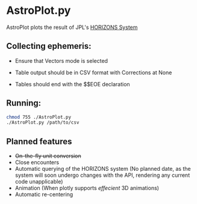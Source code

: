 # AstroPlot.py
AstroPlot plots the result of JPL's [HORIZONS System](https://ssd.jpl.nasa.gov/?horizons)

## Collecting ephemeris:
* Ensure that Vectors mode is selected

* Table output should be in CSV format with Corrections at None

* Tables should end with the $$EOE declaration

## Running:
```bash
chmod 755 ./AstroPlot.py
./AstroPlot.py /path/to/csv
```

## Planned features
* ~~On-the-fly unit conversion~~
* Close encounters
* Automatic querying of the HORIZONS system (No planned date, as the system will soon undergo changes with the API, rendering any current code unapplicable)
* Animation (When plotly supports *effecient* 3D animations)
* Automatic re-centering

